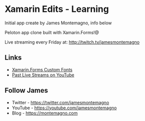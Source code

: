# Xamarin Edits - Learning

Initial app create by James Montemagno, info below

Peloton app clone built with Xamarin.Forms!@

Live streaming every Friday at: http://twitch.tv/jamesmontemagno

## Links
* [Xamarin.Forms Custom Fonts](https://montemagno.com/xamarin-forms-custom-fonts-everywhere/)
* [Past Live Streams on YouTube](https://www.youtube.com/playlist?list=PLwOF5UVsZWUjKIofPCRIoB4BgFwqt7mWi)


## Follow James
* Twitter - https://twitter.com/jamesmontemagno
* YouTube - https://youtube.com/jamesmontemagno
* Blog - https://montemagno.com
